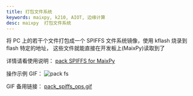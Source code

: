 ```yaml
---
title: 打包文件系统
keywords: maixpy, k210, AIOT, 边缘计算
desc: maixpy  打包文件系统
---
```



将 PC 上的若干个文件打包成一个 SPIFFS 文件系统镜像，使用 kflash 烧录到 flash 特定的地址， 这些文件就能直接在开发板上(MaixPy)读取到了

详情请看使用说明： [pack SPIFFS for MaixPy](https://github.com/sipeed/MaixPy/tree/master/tools/spiffs)

操作示例 GIF：
![pack fs](https://cdn.sipeed.com/pack_spiffs_ops.gif)

GIF 备用链接： [pack_spiffs_ops.gif](../../../assets/course/advance/pack_spiffs_ops.gif)




